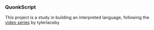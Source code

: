 ### QuonkScript ###

This project is a study in building an interpreted language, following the [video series](https://www.youtube.com/playlist?list=PL_2VhOvlMk4UHGqYCLWc6GO8FaPl8fQTh) by tylerlaceby 